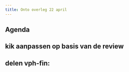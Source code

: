 ```yaml
---
title: Onto overleg 22 april
---
```


## Agenda
## kik aanpassen op basis van de review
## delen vph-fin:
##
